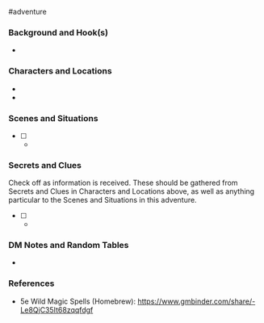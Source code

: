  #adventure 

### Background and Hook(s)

* 

### Characters and Locations

* 

* 

### Scenes and Situations

 - [ ] -

### Secrets and Clues
Check off as information is received. These should be gathered from Secrets and Clues in Characters and Locations above, as well as anything particular to the Scenes and Situations in this adventure.

 - [ ] -

### DM Notes and Random Tables

- 

### References

- 5e Wild Magic Spells (Homebrew): https://www.gmbinder.com/share/-Le8QjC35It68zqqfdgf
